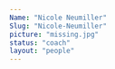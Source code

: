 ```yaml
---
Name: "Nicole Neumiller"
Slug: "Nicole-Neumiller"
picture: "missing.jpg"
status: "coach"
layout: "people"
---
```

